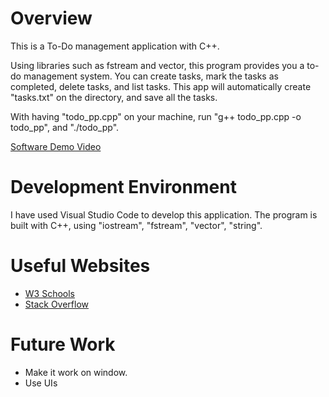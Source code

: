 # Overview

This is a To-Do management application with C++.

Using libraries such as fstream and vector, this program provides you a to-do management system.
You can create tasks, mark the tasks as completed, delete tasks, and list tasks.
This app will automatically create "tasks.txt" on the directory, and save all the tasks.

With having "todo_pp.cpp" on your machine, run "g++ todo_pp.cpp -o todo_pp", and "./todo_pp".


[Software Demo Video](https://youtu.be/n1dnmSmDIA0)

# Development Environment

I have used Visual Studio Code to develop this application.
The program is built with C++, using "iostream", "fstream", "vector", "string".

# Useful Websites

- [W3 Schools](https://www.w3schools.com/cpp/default.asp)
- [Stack Overflow](https://stackoverflow.com/questions)

# Future Work

- Make it work on window.
- Use UIs
